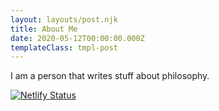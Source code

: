 ```yaml
---
layout: layouts/post.njk
title: About Me
date: 2020-05-12T00:00:00.000Z
templateClass: tmpl-post
---
```


I am a person that writes stuff about philosophy.


[![Netlify Status](https://api.netlify.com/api/v1/badges/8fccc5d2-ed7f-4f9e-b5ab-96f592807c04/deploy-status)](https://app.netlify.com/sites/kaska/deploys)

<!-- eleventyNavigation:
  key: About Me
  order: 3 -->